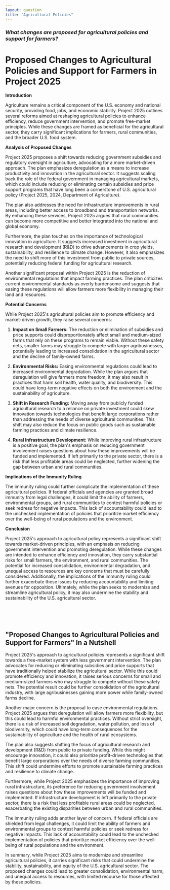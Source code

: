 ```yaml
---
layout: question
title: "Agricultural Policies"
---
```


### *What changes are proposed for agricultural policies and support for farmers?*


# Proposed Changes to Agricultural Policies and Support for Farmers in Project 2025

**Introduction**

Agriculture remains a critical component of the U.S. economy and national security, providing food, jobs, and economic stability. Project 2025 outlines several reforms aimed at reshaping agricultural policies to enhance efficiency, reduce government intervention, and promote free-market principles. While these changes are framed as beneficial for the agricultural sector, they carry significant implications for farmers, rural communities, and the broader U.S. food system.

**Analysis of Proposed Changes**

Project 2025 proposes a shift towards reducing government subsidies and regulatory oversight in agriculture, advocating for a more market-driven approach. The plan emphasizes deregulation as a means to increase productivity and innovation in the agricultural sector. It suggests scaling back the role of the federal government in managing agricultural markets, which could include reducing or eliminating certain subsidies and price support programs that have long been a cornerstone of U.S. agricultural policy (Project 2025, 2024, Department of Agriculture).

The plan also addresses the need for infrastructure improvements in rural areas, including better access to broadband and transportation networks. By enhancing these services, Project 2025 argues that rural communities can become more competitive and better integrated into the national and global economy.

Furthermore, the plan touches on the importance of technological innovation in agriculture. It suggests increased investment in agricultural research and development (R&D) to drive advancements in crop yields, sustainability, and resilience to climate change. However, it also emphasizes the need to shift more of this investment from public to private sources, potentially reducing federal funding for agricultural research.

Another significant proposal within Project 2025 is the reduction of environmental regulations that impact farming practices. The plan criticizes current environmental standards as overly burdensome and suggests that easing these regulations will allow farmers more flexibility in managing their land and resources.

**Potential Concerns**

While Project 2025's agricultural policies aim to promote efficiency and market-driven growth, they raise several concerns:

1. **Impact on Small Farmers:** The reduction or elimination of subsidies and price supports could disproportionately affect small and medium-sized farms that rely on these programs to remain viable. Without these safety nets, smaller farms may struggle to compete with larger agribusinesses, potentially leading to increased consolidation in the agricultural sector and the decline of family-owned farms.

2. **Environmental Risks:** Easing environmental regulations could lead to increased environmental degradation. While the plan argues that deregulation will give farmers more freedom, it may also result in practices that harm soil health, water quality, and biodiversity. This could have long-term negative effects on both the environment and the sustainability of agriculture.

3. **Shift in Research Funding:** Moving away from publicly funded agricultural research to a reliance on private investment could skew innovation towards technologies that benefit large corporations rather than addressing the needs of diverse agricultural communities. This shift may also reduce the focus on public goods such as sustainable farming practices and climate resilience.

4. **Rural Infrastructure Development:** While improving rural infrastructure is a positive goal, the plan's emphasis on reducing government involvement raises questions about how these improvements will be funded and implemented. If left primarily to the private sector, there is a risk that less profitable areas could be neglected, further widening the gap between urban and rural communities.

**Implications of the Immunity Ruling**

The immunity ruling could further complicate the implementation of these agricultural policies. If federal officials and agencies are granted broad immunity from legal challenges, it could limit the ability of farmers, environmental groups, and rural communities to contest harmful policies or seek redress for negative impacts. This lack of accountability could lead to the unchecked implementation of policies that prioritize market efficiency over the well-being of rural populations and the environment.

**Conclusion**

Project 2025's approach to agricultural policy represents a significant shift towards market-driven principles, with an emphasis on reducing government intervention and promoting deregulation. While these changes are intended to enhance efficiency and innovation, they carry substantial risks for small farmers, the environment, and rural communities. The potential for increased consolidation, environmental degradation, and unequal access to resources are key concerns that must be carefully considered. Additionally, the implications of the immunity ruling could further exacerbate these issues by reducing accountability and limiting avenues for opposition. Ultimately, while the plan seeks to modernize and streamline agricultural policy, it may also undermine the stability and sustainability of the U.S. agricultural sector.

<br><br><br>

## <span id="nutshell">"Proposed Changes to Agricultural Policies and Support for Farmers" In a Nutshell</span>

Project 2025's approach to agricultural policies represents a significant shift towards a free-market system with less government intervention. The plan advocates for reducing or eliminating subsidies and price supports that have traditionally helped stabilize the agricultural sector. While this could promote efficiency and innovation, it raises serious concerns for small and medium-sized farmers who may struggle to compete without these safety nets. The potential result could be further consolidation of the agricultural industry, with large agribusinesses gaining more power while family-owned farms decline.

Another major concern is the proposal to ease environmental regulations. Project 2025 argues that deregulation will allow farmers more flexibility, but this could lead to harmful environmental practices. Without strict oversight, there is a risk of increased soil degradation, water pollution, and loss of biodiversity, which could have long-term consequences for the sustainability of agriculture and the health of rural ecosystems.

The plan also suggests shifting the focus of agricultural research and development (R&D) from public to private funding. While this might encourage innovation, it could also prioritize profit-driven technologies that benefit large corporations over the needs of diverse farming communities. This shift could undermine efforts to promote sustainable farming practices and resilience to climate change.

Furthermore, while Project 2025 emphasizes the importance of improving rural infrastructure, its preference for reducing government involvement raises questions about how these improvements will be funded and implemented. If infrastructure development is left primarily to the private sector, there is a risk that less profitable rural areas could be neglected, exacerbating the existing disparities between urban and rural communities.

The immunity ruling adds another layer of concern. If federal officials are shielded from legal challenges, it could limit the ability of farmers and environmental groups to contest harmful policies or seek redress for negative impacts. This lack of accountability could lead to the unchecked implementation of policies that prioritize market efficiency over the well-being of rural populations and the environment.

In summary, while Project 2025 aims to modernize and streamline agricultural policies, it carries significant risks that could undermine the stability, sustainability, and equity of the U.S. agricultural sector. The proposed changes could lead to greater consolidation, environmental harm, and unequal access to resources, with limited recourse for those affected by these policies.
